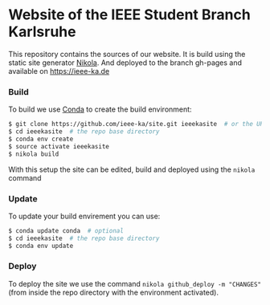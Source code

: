 # Website of the IEEE Student Branch Karlsruhe

This repository contains the sources of our website. It is build using the static site generator [Nikola](https://getnikola.com/). And deployed to the branch gh-pages and available on https://ieee-ka.de

### Build

To build we use [Conda](http://conda.pydata.org/) to create the build environment:
```sh
$ git clone https://github.com/ieee-ka/site.git ieeekasite  # or the URL to your fork
$ cd ieeekasite  # the repo base directory
$ conda env create
$ source activate ieeekasite
$ nikola build
```
With this setup the site can be edited, build and deployed using the ```nikola``` command


### Update

To update your build envirement you can use:
```sh
$ conda update conda  # optional
$ cd ieeekasite  # the repo base directory
$ conda env update
```

### Deploy

To deploy the site we use the command `nikola github_deploy -m "CHANGES"` (from inside the repo directory with the environment activated).
